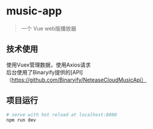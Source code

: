 # music-app

> 一个 Vue web版播放器

## 技术使用
使用Vuex管理数据，使用Axios请求<br> 
后台使用了Binaryify提供的[API]（https://github.com/Binaryify/NeteaseCloudMusicApi）
## 项目运行

``` bash
# serve with hot reload at localhost:8080
npm run dev

```
